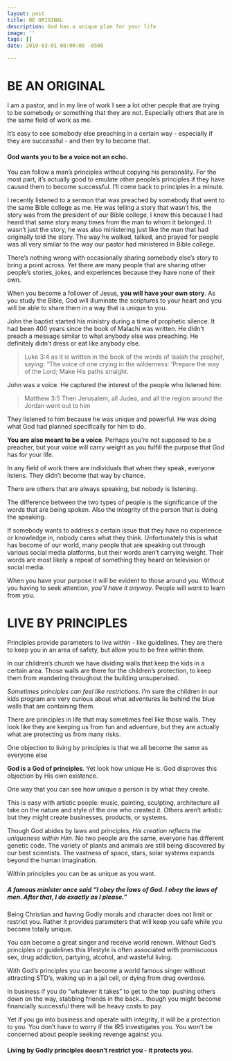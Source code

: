 ```yaml
---
layout: post
title: BE ORIGINAL
description: God has a unique plan for your life
image: ''
tags: []
date: 2019-03-01 00:00:00 -0500

---
```

# BE AN ORIGINAL

I am a pastor, and in my line of work I see a lot other people that are trying to be somebody or something that they are not. Especially others that are in the same field of work as me.

It’s easy to see somebody else preaching in a certain way - especially if they are successful - and then try to become that.

#### God wants you to be a voice not an echo.

You can follow a man’s principles without copying his personality. For the most part, it’s actually good to emulate other people’s principles if they have caused them to become successful. I’ll come back to principles in a minute.

I recently listened to a sermon that was preached by somebody that went to the same Bible college as me. He was telling a story that wasn’t his, the story was from the president of our Bible college, I knew this because I had heard that same story many times from the man to whom it belonged. It wasn’t just the story, he was also ministering just like the man that had originally told the story. The way he walked, talked, and prayed for people was all very similar to the way our pastor had ministered in Bible college.

There’s nothing wrong with occasionally sharing somebody else’s story to bring a point across. Yet there are many people that are sharing other people’s stories, jokes, and experiences because they have none of their own.

When you become a follower of Jesus, **you will have your own story**. As you study the Bible, God will illuminate the scriptures to your heart and you will be able to share them in a way that is unique to you.

John the baptist started his ministry during a time of prophetic silence. It had been 400 years since the book of Malachi was written. He didn’t preach a message similar to what anybody else was preaching. He definitely didn’t dress or eat like anybody else.

> Luke 3:4 as it is written in the book of the words of Isaiah the prophet, saying: “The voice of one crying in the wilderness: ‘Prepare the way of the Lord; Make His paths straight.

John was a voice. He captured the interest of the people who listened him:

> Matthew 3:5 Then Jerusalem, all Judea, and all the region around the Jordan went out to him

They listened to him because he was unique and powerful. He was doing what God had planned specifically for him to do.

**You are also meant to be a voice**. Perhaps you're not supposed  to be a preacher, but your voice will carry weight as you fulfill the purpose that God has for your life.

In any field of work there are individuals that when they speak, everyone listens. They didn’t become that way by chance.

There are others that are always speaking, but nobody is listening.

The difference between the two types of people is the significance of the words that are being spoken. Also the integrity of the person that is doing the speaking.

If somebody wants to address a certain issue that they have no experience or knowledge in, nobody cares what they think. Unfortunately this is what has become of our world, many people that are speaking out through various social media platforms, but their words aren’t carrying weight. Their words are most likely a repeat of something they heard on television or social media.

When you have your purpose it will be evident to those around you. Without you having to seek attention, _you’ll have it anyway_. People will _want_ to learn from you.

# LIVE BY PRINCIPLES

Principles provide parameters to live within - like guidelines. They are there to keep you in an area of safety, but allow you to be free within them.

In our children’s church we have dividing walls that keep the kids in a certain area. Those walls are there for the children’s protection, to keep them from wandering throughout the building unsupervised.

_Sometimes principles can feel like restrictions_. I’m sure the children in our kids program are very curious about what adventures lie behind the blue walls that are containing them.

There are principles in life that may sometimes feel like those walls. They look like they are keeping us from fun and adventure, but they are actually what are protecting us from many risks.

One objection to living by principles is that we all become the same as everyone else

**God is a God of principles**. Yet look how unique He is. God disproves this objection by His own existence.

One way that you can see how unique a person is by what they create.

This is easy with artistic people: music, painting, sculpting, architecture all take on the nature and style of the one who created it. Others aren’t artistic but they might create businesses, products, or systems.

Though God abides by laws and principles, _His creation reflects the uniqueness within Him_. No two people are the same, everyone has different genetic code. The variety of plants and animals are still being discovered by our best scientists. The vastness of space, stars, solar systems expands beyond the human imagination.

Within principles you can be as unique as you want.

##### A famous minister once said “I obey the laws of God. I obey the laws of men. After that, I do exactly as I please.”

Being Christian and having Godly morals and character does not limit or restrict you. Rather it provides parameters that will keep you safe while you become totally unique.

You can become a great singer and receive world renown. Without God’s principles or guidelines this lifestyle is often associated with promiscuous sex, drug addiction, partying, alcohol, and wasteful living.

With God’s principles you can become a world famous singer without attracting STD’s, waking up in a jail cell, or dying from drug overdose.

In business if you do “whatever it takes” to get to the top: pushing others down on the way, stabbing friends in the back… though you might become financially successful there will be heavy costs to pay.

Yet if you go into business and operate with integrity, it will be a protection to you. You don’t have to worry if the IRS investigates you. You won’t be concerned about people seeking revenge against you.

#### Living by Godly principles doesn’t restrict you - it protects you.